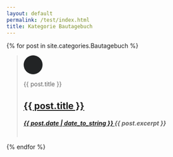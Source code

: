 ```yaml
---
layout: default
permalink: /test/index.html 
title: Kategorie Bautagebuch
---
```

<style>
#kuller {
 margin: auto;
 width: 44px;
 height: 44px;
 background-color: #222425;
 border-radius: 360px;
}
</style>


{% for post in site.categories.Bautagebuch %} 
<blockquote><div style="  display: grid; gap: 1em;  margin: 0em;">
<div style="width: 30px; height: 100%;"><h1 id="kuller" class="genericon genericon-{{ post.layout }}">&nbsp;</h1></div>
<div style="height: 100%;">
	<span class="screen-reader-text">{{ post.title }}</span>
	<h2 class="entry-title">
	<a href="{{ post.url }}" rel="bookmark">{{ post.title }}</a>
	</h2>
	<h5 class="entry-date">
	<a href="{{ post.url }}" title="{{ post.title }}" rel="bookmark">
	<time class="entry-date" datetime="{{ post.date | date_to_string }}" pubdate>{{ post.date | date_to_string }} </time>
	</a>
	{{ post.excerpt }}
	</h5>
</div>
</div>
</blockquote>

{% endfor %}
